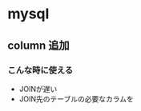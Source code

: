 # mysql

## column 追加
### こんな時に使える
- JOINが遅い
- JOIN先のテーブルの必要なカラムを

<!--stackedit_data:
eyJoaXN0b3J5IjpbMTk5NTk4Mzc3OF19
-->